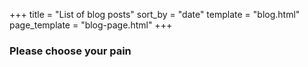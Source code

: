 +++
title = "List of blog posts"
sort_by = "date"
template = "blog.html"
page_template = "blog-page.html"
+++

<h3>Please choose your pain</h3>
